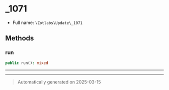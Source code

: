 
# _1071





* Full name: `\Zotlabs\Update\_1071`




## Methods


### run



```php
public run(): mixed
```












***


***
> Automatically generated on 2025-03-15
